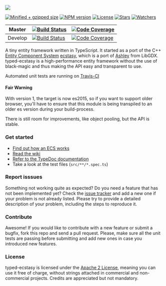 ![](https://lusito.github.io/typed-ecstasy/typed_ecstasy.png)

[![Minified + gzipped size](https://badgen.net/bundlephobia/minzip/typed-ecstasy)](https://www.npmjs.com/package/typed-ecstasy)
[![NPM version](https://badgen.net/npm/v/typed-ecstasy)](https://www.npmjs.com/package/typed-ecstasy)
[![License](https://badgen.net/github/license/lusito/typed-ecstasy)](https://github.com/lusito/typed-ecstasy/blob/master/LICENSE)
[![Stars](https://badgen.net/github/stars/lusito/typed-ecstasy)](https://github.com/lusito/typed-ecstasy)
[![Watchers](https://badgen.net/github/watchers/lusito/typed-ecstasy)](https://github.com/lusito/typed-ecstasy)

|Master|[![Build Status](https://travis-ci.org/Lusito/typed-ecstasy.svg?branch=master)](https://travis-ci.org/Lusito/typed-ecstasy)|[![Code Coverage](https://coveralls.io/repos/github/Lusito/typed-ecstasy/badge.svg?branch=master)](https://coveralls.io/github/Lusito/typed-ecstasy)|
|---|---|---|
|Develop|[![Build Status](https://travis-ci.org/Lusito/typed-ecstasy.svg?branch=develop)](https://travis-ci.org/Lusito/typed-ecstasy)|[![Code Coverage](https://coveralls.io/repos/github/Lusito/typed-ecstasy/badge.svg?branch=develop)](https://coveralls.io/github/Lusito/typed-ecstasy)|

A tiny entity framework written in TypeScript. It started as a port of the C++ [Entity Component System](https://www.gamedev.net/page/resources/_/technical/game-programming/understanding-component-entity-systems-r3013)
[ecstasy](https://github.com/lusito/ecstasy), which is a port of [Ashley](https://github.com/libgdx/ashley/)
from LibGDX. typed-ecstasy is a high-performance entity framework  without the use of black-magic and thus making the API easy
and transparent to use.

Automated unit tests are running on [Travis-CI](https://travis-ci.org/)

#### Fair Warning
With version 1, the target is now es2015, so if you want to support older browser, you'll have to ensure that this module is being transpiled to an older es version during your build-process.

There is still room for improvements, like object pooling, but the API is stable.

### Get started

* [Find out how an ECS works](https://www.gamedev.net/page/resources/_/technical/game-programming/understanding-component-entity-systems-r3013)
* [Read the wiki](https://github.com/Lusito/typed-ecstasy/wiki)
* [Refer to the TypeDoc documentation](https://lusito.github.io/typed-ecstasy/index.html)
* Take a look at the test files (`src/**/*.spec.ts`)

### Report isssues

Something not working quite as expected? Do you need a feature that has not been implemented yet? Check the [issue tracker](https://github.com/Lusito/typed-ecstasy/issues) and add a new one if your problem is not already listed. Please try to provide a detailed description of your problem, including the steps to reproduce it.

### Contribute

Awesome! If you would like to contribute with a new feature or submit a bugfix, fork this repo and send a pull request. Please, make sure all the unit tests are passing before submitting and add new ones in case you introduced new features.

### License

typed-ecstasy is licensed under the [Apache 2 License](https://github.com/Lusito/typed-ecstasy/blob/master/LICENSE), meaning you
can use it free of charge, without strings attached in commercial and non-commercial projects. Credits are appreciated but not mandatory.
